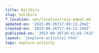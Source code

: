 ```yaml
---
title: Kalibiru
slug: kalibiru
f_location: cms/location/raja-ampat.md
updated-on: '2023-09-26T17:49:13.294Z'
created-on: '2023-09-26T17:49:13.294Z'
published-on: '2023-09-26T18:41:03.743Z'
layout: '[explore-activity].html'
tags: explore-activity
---
```



